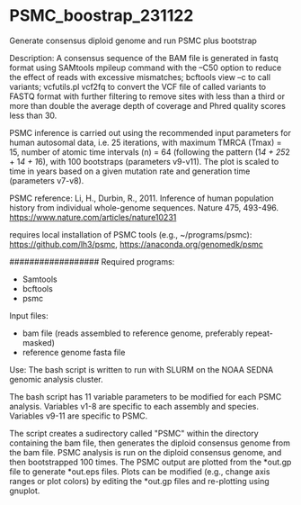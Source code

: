 # PSMC_boostrap_231122
Generate consensus diploid genome and run PSMC plus bootstrap

Description:
A consensus sequence of the BAM file is generated in fastq format using SAMtools mpileup command with the –C50 option to reduce the effect of reads with excessive mismatches; bcftools view –c to call variants; vcfutils.pl vcf2fq to convert the VCF file of called variants to FASTQ format with further filtering to remove sites with less than a third or more than double the average depth of coverage and Phred quality scores less than 30.

PSMC inference is carried out using the recommended input parameters for human autosomal data, i.e. 25 iterations, with maximum TMRCA (Tmax) = 15, number of atomic time intervals (n) = 64 (following the pattern (1*4 + 25*2 + 1*4 + 1*6), with 100 bootstraps (parameters v9-v11). The plot is scaled to time in years based on a given mutation rate and generation time (parameters v7-v8).

PSMC reference: Li, H., Durbin, R., 2011. Inference of human population history from individual whole-genome sequences. Nature 475, 493-496. https://www.nature.com/articles/nature10231

requires local installation of PSMC tools (e.g., ~/programs/psmc): https://github.com/lh3/psmc, https://anaconda.org/genomedk/psmc

##################
Required programs:
* Samtools
* bcftools
* psmc

Input files:
* bam file (reads assembled to reference genome, preferably repeat-masked)
* reference genome fasta file

Use:
The bash script is written to run with SLURM on the NOAA SEDNA genomic analysis cluster.

The bash script has 11 variable parameters to be modified for each PSMC analysis. Variables v1-8 are specific to each assembly and species. Variables v9-11 are specific to PSMC.

The script creates a sudirectory called "PSMC" within the directory containing the bam file, then generates the diploid consensus genome from the bam file. PSMC analysis is run on the diploid consensus genome, and then bootstrapped 100 times. The PSMC output are plotted from the *out.gp file to generate *out.eps files. Plots can be modified (e.g., change axis ranges or plot colors) by editing the *out.gp files and re-plotting using gnuplot. 
